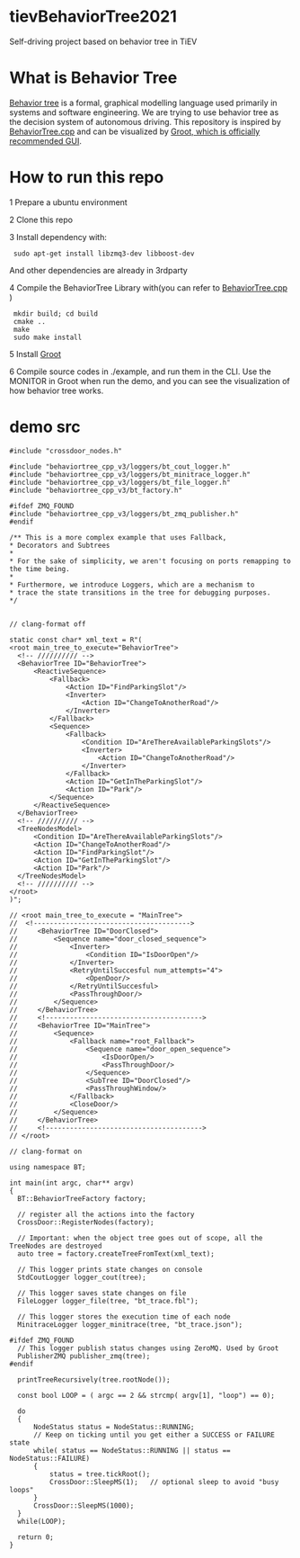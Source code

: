 # tievBehaviorTree2021
Self-driving project based on behavior tree in TiEV
# What is Behavior Tree
[Behavior tree](https://en.wikipedia.org/wiki/Behavior_tree) is a formal, graphical modelling language used primarily in systems and software engineering. We are trying to use behavior tree as the decision system of autonomous driving. This repository is inspired by [BehaviorTree.cpp](https://github.com/BehaviorTree/BehaviorTree.CPP) and can be visualized by [Groot, which is officially recommended GUI](https://github.com/BehaviorTree/Groot).
# How to run this repo
 1  Prepare a ubuntu environment
 
 2  Clone this repo
 
 3  Install dependency with:

     sudo apt-get install libzmq3-dev libboost-dev
     
And other dependencies are already in 3rdparty

 4  Compile the BehaviorTree Library with(you can refer to [BehaviorTree.cpp](https://github.com/BehaviorTree/BehaviorTree.CPP) )
 
     mkdir build; cd build
     cmake ..
     make
     sudo make install
     
  5  Install [Groot](https://github.com/BehaviorTree/Groot)
  
  6   Compile source codes in ./example, and run them in the CLI. Use the MONITOR in Groot when run the demo, and you can see the visualization of how behavior tree works.
  
  
  # demo src
  ```
  #include "crossdoor_nodes.h"

#include "behaviortree_cpp_v3/loggers/bt_cout_logger.h"
#include "behaviortree_cpp_v3/loggers/bt_minitrace_logger.h"
#include "behaviortree_cpp_v3/loggers/bt_file_logger.h"
#include "behaviortree_cpp_v3/bt_factory.h"

#ifdef ZMQ_FOUND
#include "behaviortree_cpp_v3/loggers/bt_zmq_publisher.h"
#endif

/** This is a more complex example that uses Fallback,
 * Decorators and Subtrees
 *
 * For the sake of simplicity, we aren't focusing on ports remapping to the time being.
 *
 * Furthermore, we introduce Loggers, which are a mechanism to
 * trace the state transitions in the tree for debugging purposes.
 */


// clang-format off

static const char* xml_text = R"(
<root main_tree_to_execute="BehaviorTree">
    <!-- ////////// -->
    <BehaviorTree ID="BehaviorTree">
        <ReactiveSequence>
            <Fallback>
                <Action ID="FindParkingSlot"/>
                <Inverter>
                    <Action ID="ChangeToAnotherRoad"/>
                </Inverter>
            </Fallback>
            <Sequence>
                <Fallback>
                    <Condition ID="AreThereAvailableParkingSlots"/>
                    <Inverter>
                        <Action ID="ChangeToAnotherRoad"/>
                    </Inverter>
                </Fallback>
                <Action ID="GetInTheParkingSlot"/>
                <Action ID="Park"/>
            </Sequence>
        </ReactiveSequence>
    </BehaviorTree>
    <!-- ////////// -->
    <TreeNodesModel>
        <Condition ID="AreThereAvailableParkingSlots"/>
        <Action ID="ChangeToAnotherRoad"/>
        <Action ID="FindParkingSlot"/>
        <Action ID="GetInTheParkingSlot"/>
        <Action ID="Park"/>
    </TreeNodesModel>
    <!-- ////////// -->
</root>
 )";

// <root main_tree_to_execute = "MainTree">
// 	<!--------------------------------------->
//     <BehaviorTree ID="DoorClosed">
//         <Sequence name="door_closed_sequence">
//             <Inverter>
//                 <Condition ID="IsDoorOpen"/>
//             </Inverter>
//             <RetryUntilSuccesful num_attempts="4">
//                 <OpenDoor/>
//             </RetryUntilSuccesful>
//             <PassThroughDoor/>
//         </Sequence>
//     </BehaviorTree>
//     <!--------------------------------------->
//     <BehaviorTree ID="MainTree">
//         <Sequence>
//             <Fallback name="root_Fallback">
//                 <Sequence name="door_open_sequence">
//                     <IsDoorOpen/>
//                     <PassThroughDoor/>
//                 </Sequence>
//                 <SubTree ID="DoorClosed"/>
//                 <PassThroughWindow/>
//             </Fallback>
//             <CloseDoor/>
//         </Sequence>
//     </BehaviorTree>
//     <!---------------------------------------> 
// </root>

// clang-format on

using namespace BT;

int main(int argc, char** argv)
{
    BT::BehaviorTreeFactory factory;

    // register all the actions into the factory
    CrossDoor::RegisterNodes(factory);

    // Important: when the object tree goes out of scope, all the TreeNodes are destroyed
    auto tree = factory.createTreeFromText(xml_text);

    // This logger prints state changes on console
    StdCoutLogger logger_cout(tree);

    // This logger saves state changes on file
    FileLogger logger_file(tree, "bt_trace.fbl");

    // This logger stores the execution time of each node
    MinitraceLogger logger_minitrace(tree, "bt_trace.json");

#ifdef ZMQ_FOUND
    // This logger publish status changes using ZeroMQ. Used by Groot
    PublisherZMQ publisher_zmq(tree);
#endif

    printTreeRecursively(tree.rootNode());

    const bool LOOP = ( argc == 2 && strcmp( argv[1], "loop") == 0);

    do
    {
        NodeStatus status = NodeStatus::RUNNING;
        // Keep on ticking until you get either a SUCCESS or FAILURE state
        while( status == NodeStatus::RUNNING || status == NodeStatus::FAILURE)
        {
            status = tree.tickRoot();
            CrossDoor::SleepMS(1);   // optional sleep to avoid "busy loops"
        }
        CrossDoor::SleepMS(1000);
    }
    while(LOOP);

    return 0;
}

  ```
  
